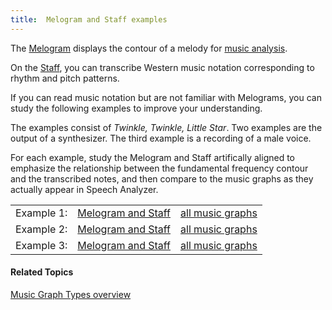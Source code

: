 ```yaml
---
title:  Melogram and Staff examples
---
```


The [Melogram](melogram) displays the contour of a melody for [music analysis](analysis).

On the [Staff](staff), you can transcribe Western music notation corresponding to rhythm and pitch patterns.

If you can read music notation but are not familiar with Melograms, you can study the following examples to improve your understanding.

The examples consist of *Twinkle, Twinkle, Little Star*. Two examples are the output of a synthesizer. The third example is a recording of a male voice.

For each example, study the Melogram and Staff artifically aligned to emphasize the relationship between the fundamental frequency contour and the transcribed notes, and then compare to the music graphs as they actually appear in Speech Analyzer.

||||
| :- | :- | :- |
|Example 1:|[Melogram and Staff](example1-melogram-staff)|[all music graphs](example1-all)|
|Example 2:|[Melogram and Staff](example2-melogram-staff)|[all music graphs](example2-all)|
|Example 3:|[Melogram and Staff](example3-melogram-staff)|[all music graphs](example3-all)|

#### **Related Topics**
[Music Graph Types overview](overview)

